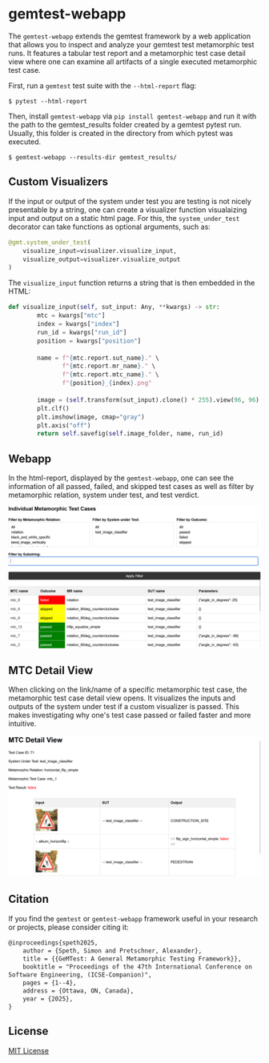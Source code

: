 # gemtest-webapp

The ``gemtest-webapp`` extends the gemtest framework by a web application that allows you to inspect and analyze your 
gemtest test metamorphic test runs. It features a tabular test report and a metamorphic test case detail view where one 
can examine all artifacts of a single executed metamorphic test case.

First, run a ``gemtest`` test suite with the ``--html-report`` flag:

```console
$ pytest --html-report
```

Then, install ``gemtest-webapp`` via ``pip install gemtest-webapp`` and run it with the path to the gemtest_results folder created by a gemtest pytest run.
Usually, this folder is created in the directory from which pytest was executed.

```console
$ gemtest-webapp --results-dir gemtest_results/
```
## Custom Visualizers

If the input or output of the system under test you are testing is not nicely presentable by a string, one can 
create a visualizer function visualaizing input and output on a static html page. For this, the ``system_under_test`` 
decorator can take functions as optional arguments, such as:

```python
@gmt.system_under_test(
    visualize_input=visualizer.visualize_input,
    visualize_output=visualizer.visualize_output
)
```

The ``visualize_input`` function returns a string that is then embedded in the HTML:

```python
def visualize_input(self, sut_input: Any, **kwargs) -> str:
        mtc = kwargs["mtc"]
        index = kwargs["index"]
        run_id = kwargs["run_id"]
        position = kwargs["position"]

        name = f"{mtc.report.sut_name}." \
               f"{mtc.report.mr_name}." \
               f"{mtc.report.mtc_name}." \
               f"{position}_{index}.png"

        image = (self.transform(sut_input).clone() * 255).view(96, 96)
        plt.clf()
        plt.imshow(image, cmap="gray")
        plt.axis("off")
        return self.savefig(self.image_folder, name, run_id)
```

## Webapp

In the html-report, displayed by the ``gemtest-webapp``, one can see the information of all passed, failed, and skipped 
test cases as well as filter by metamorphic relation, system under test, and test verdict.

![MTC HTML Report](https://raw.githubusercontent.com/tum-i4/gemtest-webapp/main/resources/MTC-html-report.png)


## MTC Detail View

When clicking on the link/name of a specific metamorphic test case, the metamorphic test case detail view opens.
It visualizes the inputs and outputs of the system under test if a custom visualizer is passed.
This makes investigating why one's test case passed or failed faster and more intuitive. 

![MTC Detail View](https://raw.githubusercontent.com/tum-i4/gemtest-webapp/main/resources/MTC-detail-view.png)

## Citation
If you find the ``gemtest`` or ``gemtest-webapp`` framework useful in your research or projects, please consider citing it:

```
@inproceedings{speth2025,
    author = {Speth, Simon and Pretschner, Alexander},
    title = {{GeMTest: A General Metamorphic Testing Framework}},
    booktitle = "Proceedings of the 47th International Conference on Software Engineering, (ICSE-Companion)",
    pages = {1--4},
    address = {Ottawa, ON, Canada},
    year = {2025},
}
```

## License
[MIT License](https://github.com/tum-i4/gemtest-webapp/blob/main/LICENSE)

